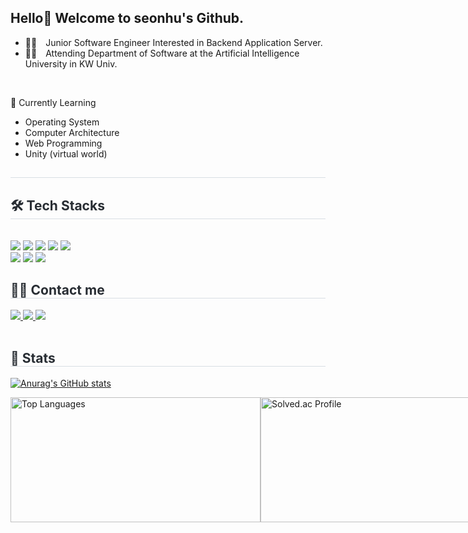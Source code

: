 <!--
![header](https://capsule-render.vercel.app/api?type=waving&color=gradient&height=300&section=header&text=SEOUNHU's%20GITHUB&fontSize=60&animation=twinkling&fontAlign=62)
-->


## Hello👋 Welcome to seonhu's Github.
- 👨‍💻 Junior Software Engineer Interested in Backend Application Server.
- 👨‍🎓 Attending Department of Software at the Artificial Intelligence University in KW Univ.
<br>

🌱 Currently Learning
- Operating System
- Computer Architecture
- Web Programming
- Unity (virtual world)
  
<div style="text-align: left;"> 
<h2 style="border-bottom: 1px solid #d8dee4; color: #282d33;">  </h2>  
<div style="font-weight: 700; font-size: 15px; text-align: left; color: #282d33;">  
</div> 
    
</div>
<div style="text-align: left;">
<h2 style="border-bottom: 1px solid #d8dee4; color: #282d33;"> 🛠️ Tech Stacks </h2> <br> 
<div style="margin: ; text-align: left;" "text-align: left;"> 
        
<img src="https://img.shields.io/badge/Java-007396?style=for-the-badge&logo=Java&logoColor=white">
<img src="https://img.shields.io/badge/C++-00599C?style=for-the-badge&logo=C%2B%2B&logoColor=white">
<img src="https://img.shields.io/badge/MySQL-4479A1?style=for-the-badge&logo=MySQL&logoColor=white">
<img src="https://img.shields.io/badge/Spring-6DB33F?style=for-the-badge&logo=Spring&logoColor=white">
<img src="https://img.shields.io/badge/Spring Boot-6DB33F?style=for-the-badge&logo=Spring Boot&logoColor=white">

<br>

<img src="https://img.shields.io/badge/Github-181717?style=for-the-badge&logo=Github&logoColor=white">
<img src="https://img.shields.io/badge/Discord-5865F2?style=for-the-badge&logo=Discord&logoColor=white">
<img src="https://img.shields.io/badge/Notion-000000?style=for-the-badge&logo=Notion&logoColor=white">

</div>

</div>

<div style="text-align: left;">
<h2 style="border-bottom: 1px solid #d8dee4; color: #282d33;"> 
🧑‍💻 Contact me </h2> 
<div style="text-align: left;"> <a href=instaURL> 
<img src="https://img.shields.io/badge/Instagram-E4405F?style=for-the-badge&logo=Instagram&logoColor=white&link=instaURL"> </a>
<a href=https://www.notion.so/49a957b9bc5844279c5a0f0f5d4e4fe7> 
<img src="https://img.shields.io/badge/Notion-000000?style=for-the-badge&logo=Notion&logoColor=white&link=https://www.notion.so/49a957b9bc5844279c5a0f0f5d4e4fe7"> </a>
<a href=mailto:dofqls0127@gmail.com> 
<img src="https://img.shields.io/badge/Gmail-EA4335?style=for-the-badge&logo=Gmail&logoColor=white&link=mailto:dofqls0127@gmail.com"> </a>
</div>  
        
<br> 

<div style="text-align: left;">  
</div> 
</div>
<div style="text-align: left;"> 
<h2 style="border-bottom: 1px solid #d8dee4; color: #282d33;"> 
🏅 Stats </h2> <div style="text-align: left;"> 
</div> 
</div>

[![Anurag's GitHub stats](https://github-readme-stats.vercel.app/api?username=SXXNHU&theme=transparent&)](https://github.com/SXXNHU/github-readme-stats)

<div style="display: flex; flex-direction: row; align-items: center;">
  <a href="https://github.com/SXXNHU/github-readme-stats">
    <img src="https://github-readme-stats.vercel.app/api/top-langs/?username=SXXNHU&theme=transparent&layout=compact" alt="Top Languages"style= "width: 400px; height: 200px;">
  </a>
  <a href="https://solved.ac/dofqls0127">
    <img src="http://mazassumnida.wtf/api/v2/generate_badge?boj=dofqls0127" alt="Solved.ac Profile"style= "width: 400px; height: 200px;">
  </a>
</div>




<!--
**SXXNHU/SXXNHU** is a ✨ _special_ ✨ repository because its `README.md` (this file) appears on your GitHub profile.

Here are some ideas to get you started:




- 🔭 I’m currently working on ...
- 🌱 I’m currently learning ...
- 👯 I’m looking to collaborate on ...
- 🤔 I’m looking for help with ...
- 💬 Ask me about ...
- 📫 How to reach me: ...
- 😄 Pronouns: ...
- ⚡ Fun fact: ...


-->



